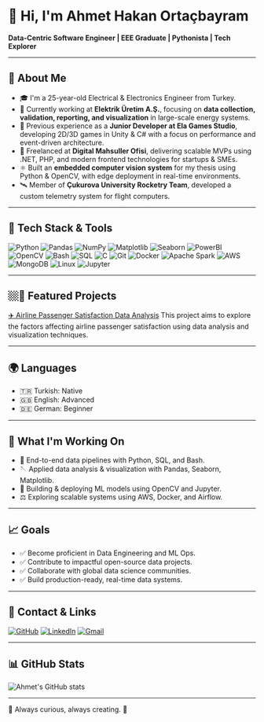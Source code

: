 # 👋 Hi, I'm Ahmet Hakan Ortaçbayram
**Data-Centric Software Engineer | EEE Graduate | Pythonista | Tech Explorer**

---

## 🌟 About Me

* 🎓 I'm a 25-year-old Electrical & Electronics Engineer from Turkey.
* 💼 Currently working at **Elektrik Üretim A.Ş.**, focusing on **data collection, validation, reporting, and visualization** in large-scale energy systems.
* 🔧 Previous experience as a **Junior Developer at Ela Games Studio**, developing 2D/3D games in Unity & C# with a focus on performance and event-driven architecture.
* 🚀 Freelanced at **Digital Mahsuller Ofisi**, delivering scalable MVPs using .NET, PHP, and modern frontend technologies for startups & SMEs.
* ⚛️ Built an **embedded computer vision system** for my thesis using Python & OpenCV, with edge deployment in real-time environments.
* 🛰️ Member of **Çukurova University Rocketry Team**, developed a custom telemetry system for flight computers.

---

## 🦝 Tech Stack & Tools  

![Python](https://img.shields.io/badge/Python-3776AB?style=for-the-badge&logo=python&logoColor=white)
![Pandas](https://img.shields.io/badge/Pandas-150458?style=for-the-badge&logo=pandas&logoColor=white)
![NumPy](https://img.shields.io/badge/NumPy-013243?style=for-the-badge&logo=numpy&logoColor=white)
![Matplotlib](https://img.shields.io/badge/Matplotlib-11557c?style=for-the-badge&logo=plotly&logoColor=white)
![Seaborn](https://img.shields.io/badge/Seaborn-009688?style=for-the-badge&logo=python&logoColor=white)
![PowerBI](https://img.shields.io/badge/PowerBI-F2C811?style=for-the-badge&logo=powerbi&logoColor=black)
![OpenCV](https://img.shields.io/badge/OpenCV-5C3EE8?style=for-the-badge&logo=opencv&logoColor=white)
![Bash](https://img.shields.io/badge/Bash-4EAA25?style=for-the-badge&logo=gnu-bash&logoColor=white)
![SQL](https://img.shields.io/badge/SQL-4479A1?style=for-the-badge&logo=postgresql&logoColor=white)
![C](https://img.shields.io/badge/C-00599C?style=for-the-badge&logo=c&logoColor=white)
![Git](https://img.shields.io/badge/Git-F05032?style=for-the-badge&logo=git&logoColor=white)
![Docker](https://img.shields.io/badge/Docker-2496ED?style=for-the-badge&logo=docker&logoColor=white)
![Apache Spark](https://img.shields.io/badge/Apache%20Spark-E25A1C?style=for-the-badge&logo=apachespark&logoColor=white)
![AWS](https://img.shields.io/badge/AWS-232F3E?style=for-the-badge&logo=amazon-aws&logoColor=white)
![MongoDB](https://img.shields.io/badge/MongoDB-47A248?style=for-the-badge&logo=mongodb&logoColor=white)
![Linux](https://img.shields.io/badge/Linux-FCC624?style=for-the-badge&logo=linux&logoColor=black)
![Jupyter](https://img.shields.io/badge/Jupyter-F37626?style=for-the-badge&logo=jupyter&logoColor=white)

---

## 🏼️📌 Featured Projects

[✈️ Airline Passenger Satisfaction Data Analysis](https://github.com/kaganmart9/airline-passenger-satisfaction-data-analysis)
This project aims to explore the factors affecting airline passenger satisfaction using data analysis and visualization techniques.


---

## 🌍 Languages

* 🇹🇷 Turkish: Native 
* 🇬🇧 English: Advanced
* 🇩🇪 German: Beginner

---

## 🚀 What I'm Working On

* 🔄 End-to-end data pipelines with Python, SQL, and Bash.
* 🪡 Applied data analysis & visualization with Pandas, Seaborn, Matplotlib.
* 🤖 Building & deploying ML models using OpenCV and Jupyter.
* ⚖️ Exploring scalable systems using AWS, Docker, and Airflow.

---

## 📈 Goals

* ✅ Become proficient in Data Engineering and ML Ops.
* ✅ Contribute to impactful open-source data projects.
* ✅ Collaborate with global data science communities.
* ✅ Build production-ready, real-time data systems.

---

## 💼 Contact & Links

[![GitHub](https://img.shields.io/badge/GitHub-181717?style=flat-square&logo=github&logoColor=white)](https://github.com/ahakanortacbayram)
[![LinkedIn](https://img.shields.io/badge/LinkedIn-0077B5?style=flat-square&logo=linkedin&logoColor=white)](https://www.linkedin.com/in/ahmethakanortacbayram)
[![Gmail](https://img.shields.io/badge/Gmail-D14836?style=flat-square&logo=gmail&logoColor=white)](mailto:ahakanortacbayram@gmail.com)

---

## 📊 GitHub Stats

![Ahmet's GitHub stats](https://github-readme-stats.vercel.app/api?username=ahakanortacbayram&show_icons=true&theme=radical)

---

🌟 Always curious, always creating. 🌟
